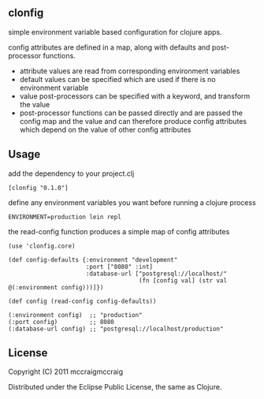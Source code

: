 ## clonfig ##

simple environment variable based configuration for clojure apps.

config attributes are defined in a map, along with defaults and post-processor functions.

* attribute values are read from corresponding environment variables
* default values can be specified which are used if there is no environment variable
* value post-processors can be specified with a keyword, and transform the value
* post-processor functions can be passed directly and are passed the config map and
  the value and can therefore produce config attributes which depend on the value
  of other config attributes

## Usage ##

add the dependency to your project.clj

    [clonfig "0.1.0"]  

define any environment variables you want before running a clojure process

    ENVIRONMENT=production lein repl

the read-config function produces a simple map of config attributes

    (use 'clonfig.core)

    (def config-defaults {:environment "development"
                          :port ["8080" :int]
                          :database-url ["postgresql://localhost/"
                                         (fn [config val] (str val @(:environment config)))]})

    (def config (read-config config-defaults))

    (:environment config)  ;; "production"
    (:port config)         ;; 8080
    (:database-url config) ;; "postgresql://localhost/production"

## License ##

Copyright (C) 2011 mccraigmccraig

Distributed under the Eclipse Public License, the same as Clojure.

